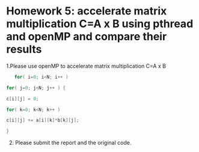# Homework 5: accelerate matrix multiplication C=A x B using pthread and openMP and compare their results
1.Please use openMP to accelerate matrix multiplication C=A x B
```C
   for( i=0; i<N; i++ )

for( j=0; j<N; j++ ) {

c[i][j] = 0;

for( k=0; k<N; k++ )

c[i][j] += a[i][k]*b[k][j];

}
```
2. Please submit the report and the original code.

